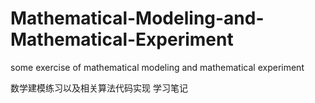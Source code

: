 # Mathematical-Modeling-and-Mathematical-Experiment
some exercise of mathematical modeling and mathematical experiment 

数学建模练习以及相关算法代码实现 学习笔记
